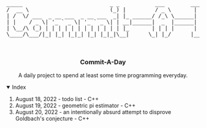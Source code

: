 <br />
<p align="center">
<pre>
_____                           _ _           ___        ______            
/  __ \                         (_) |         / _ \       |  _  \           
| /  \/ ___  _ __ ___  _ __ ___  _| |_ ______/ /_\ \______| | | |__ _ _   _ 
| |    / _ \| '_ ` _ \| '_ ` _ \| | __|______|  _  |______| | | / _` | | | |
| \__/\ (_) | | | | | | | | | | | | |_       | | | |      | |/ / (_| | |_| |
\____/\___/|_| |_| |_|_| |_| |_|_|\__|      \_| |_/      |___/ \__,_|\__, |
                                                                    __/ |
                                                                    |___/        
</pre>
<h3 align="center">Commit-A-Day</h3>

  <p align="center">
    A daily project to spend at least some time programming everyday.
  </p>
</p>


<details open="open">
  <summary>Index</summary>
  <ol>
    <li><a>August 18, 2022 - todo list - C++</a></li>
    <li><a>August 19, 2022 - geometric pi estimator - C++</a></li>
    <li><a>August 20, 2022 - an intentionally absurd attempt to disprove Goldbach's conjecture - C++</a></li>
  </ol>
</details>
